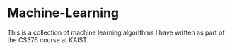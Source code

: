 # Machine-Learning
This is a collection of machine learning algorithms I have written as part 
of the CS376 course at KAIST.

